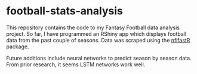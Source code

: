# football-stats-analysis
This repository contains the code to my Fantasy Football data analysis project. So far, I have programmed an RShiny app which displays football data from the past couple of seasons.  Data was scraped using the [nflfastR](https://www.nflfastr.com/) package.

Future additions include neural networks to predict season by season data. From prior research, it seems LSTM networks work well. 
